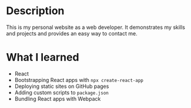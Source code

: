# Description

This is my personal website as a web developer. It demonstrates my skills and projects and provides an easy way to contact me.

# What I learned

- React
- Bootstrapping React apps with `npx create-react-app`
- Deploying static sites on GitHub pages
- Adding custom scripts to `package.json`
- Bundling React apps with Webpack
